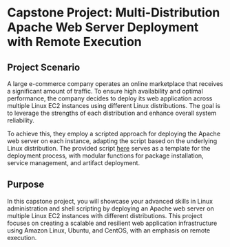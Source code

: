 # Capstone Project: Multi-Distribution Apache Web Server Deployment with Remote Execution

## Project Scenario

A large e-commerce company operates an online marketplace that receives a significant amount of traffic. To ensure high availability and optimal performance, the company decides to deploy its web application across multiple Linux EC2 instances using different Linux distributions. The goal is to leverage the strengths of each distribution and enhance overall system reliability.

To achieve this, they employ a scripted approach for deploying the Apache web server on each instance, adapting the script based on the underlying Linux distribution. The provided script [here](./remote_websetup/multios_websetup.sh) serves as a template for the deployment process, with modular functions for package installation, service management, and artifact deployment.

## Purpose
In this capstone project, you will showcase your advanced skills in Linux administration and shell scripting by deploying an Apache web server on multiple Linux EC2 instances with different distributions. This project focuses on creating a scalable and resilient web application infrastructure using Amazon Linux, Ubuntu, and CentOS, with an emphasis on remote execution.
